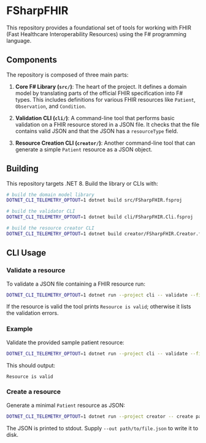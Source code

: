 # FSharpFHIR

This repository provides a foundational set of tools for working with FHIR (Fast Healthcare Interoperability Resources) using the F# programming language.

## Components

The repository is composed of three main parts:

1.  **Core F# Library (`src/`)**: The heart of the project. It defines a domain model by translating parts of the official FHIR specification into F# types. This includes definitions for various FHIR resources like `Patient`, `Observation`, and `Condition`.

2.  **Validation CLI (`cli/`)**: A command-line tool that performs basic validation on a FHIR resource stored in a JSON file. It checks that the file contains valid JSON and that the JSON has a `resourceType` field.

3.  **Resource Creation CLI (`creator/`)**: Another command-line tool that can generate a simple `Patient` resource as a JSON object.

## Building

This repository targets .NET 8. Build the library or CLIs with:

```bash
# build the domain model library
DOTNET_CLI_TELEMETRY_OPTOUT=1 dotnet build src/FSharpFHIR.fsproj

# build the validator CLI
DOTNET_CLI_TELEMETRY_OPTOUT=1 dotnet build cli/FSharpFHIR.Cli.fsproj

# build the resource creator CLI
DOTNET_CLI_TELEMETRY_OPTOUT=1 dotnet build creator/FSharpFHIR.Creator.fsproj
```

## CLI Usage

### Validate a resource

To validate a JSON file containing a FHIR resource run:

```bash
DOTNET_CLI_TELEMETRY_OPTOUT=1 dotnet run --project cli -- validate --file path/to/resource.json
```

If the resource is valid the tool prints `Resource is valid`; otherwise it lists the validation errors.

### Example

Validate the provided sample patient resource:

```bash
DOTNET_CLI_TELEMETRY_OPTOUT=1 dotnet run --project cli -- validate --file examples/patient.json
```

This should output:

```text
Resource is valid
```

### Create a resource

Generate a minimal `Patient` resource as JSON:

```bash
DOTNET_CLI_TELEMETRY_OPTOUT=1 dotnet run --project creator -- create patient --name "Jane Doe" --gender female --birthDate 1980-01-01
```

The JSON is printed to stdout. Supply `--out path/to/file.json` to write it to disk.
